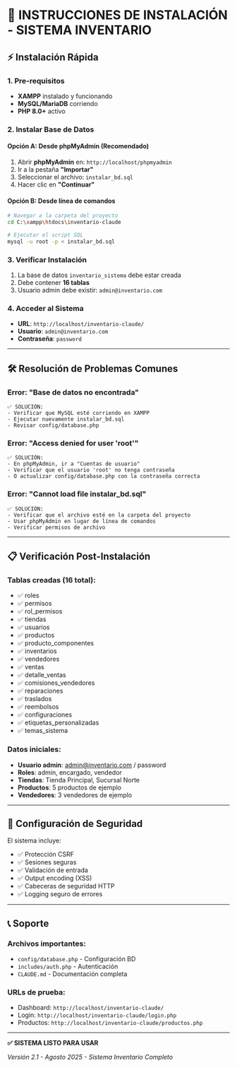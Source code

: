 # 🔧 INSTRUCCIONES DE INSTALACIÓN - SISTEMA INVENTARIO

## ⚡ Instalación Rápida

### 1. Pre-requisitos
- **XAMPP** instalado y funcionando
- **MySQL/MariaDB** corriendo
- **PHP 8.0+** activo

### 2. Instalar Base de Datos

#### Opción A: Desde phpMyAdmin (Recomendado)
1. Abrir **phpMyAdmin** en: `http://localhost/phpmyadmin`
2. Ir a la pestaña **"Importar"**
3. Seleccionar el archivo: `instalar_bd.sql`
4. Hacer clic en **"Continuar"**

#### Opción B: Desde línea de comandos
```bash
# Navegar a la carpeta del proyecto
cd C:\xampp\htdocs\inventario-claude

# Ejecutar el script SQL
mysql -u root -p < instalar_bd.sql
```

### 3. Verificar Instalación
1. La base de datos `inventario_sistema` debe estar creada
2. Debe contener **16 tablas**
3. Usuario admin debe existir: `admin@inventario.com`

### 4. Acceder al Sistema
- **URL**: `http://localhost/inventario-claude/`
- **Usuario**: `admin@inventario.com`
- **Contraseña**: `password`

---

## 🛠️ Resolución de Problemas Comunes

### Error: "Base de datos no encontrada"
```
✅ SOLUCIÓN:
- Verificar que MySQL esté corriendo en XAMPP
- Ejecutar nuevamente instalar_bd.sql
- Revisar config/database.php
```

### Error: "Access denied for user 'root'"
```
✅ SOLUCIÓN:
- En phpMyAdmin, ir a "Cuentas de usuario"
- Verificar que el usuario 'root' no tenga contraseña
- O actualizar config/database.php con la contraseña correcta
```

### Error: "Cannot load file instalar_bd.sql"
```
✅ SOLUCIÓN:
- Verificar que el archivo esté en la carpeta del proyecto
- Usar phpMyAdmin en lugar de línea de comandos
- Verificar permisos de archivo
```

---

## 📋 Verificación Post-Instalación

### Tablas creadas (16 total):
- ✅ roles
- ✅ permisos  
- ✅ rol_permisos
- ✅ tiendas
- ✅ usuarios
- ✅ productos
- ✅ producto_componentes
- ✅ inventarios
- ✅ vendedores
- ✅ ventas
- ✅ detalle_ventas
- ✅ comisiones_vendedores
- ✅ reparaciones
- ✅ traslados
- ✅ reembolsos
- ✅ configuraciones
- ✅ etiquetas_personalizadas
- ✅ temas_sistema

### Datos iniciales:
- **Usuario admin**: admin@inventario.com / password
- **Roles**: admin, encargado, vendedor
- **Tiendas**: Tienda Principal, Sucursal Norte
- **Productos**: 5 productos de ejemplo
- **Vendedores**: 3 vendedores de ejemplo

---

## 🔐 Configuración de Seguridad

El sistema incluye:
- ✅ Protección CSRF
- ✅ Sesiones seguras
- ✅ Validación de entrada
- ✅ Output encoding (XSS)
- ✅ Cabeceras de seguridad HTTP
- ✅ Logging seguro de errores

---

## 📞 Soporte

### Archivos importantes:
- `config/database.php` - Configuración BD
- `includes/auth.php` - Autenticación
- `CLAUDE.md` - Documentación completa

### URLs de prueba:
- Dashboard: `http://localhost/inventario-claude/`
- Login: `http://localhost/inventario-claude/login.php`
- Productos: `http://localhost/inventario-claude/productos.php`

---

**✅ SISTEMA LISTO PARA USAR**

*Versión 2.1 - Agosto 2025 - Sistema Inventario Completo*